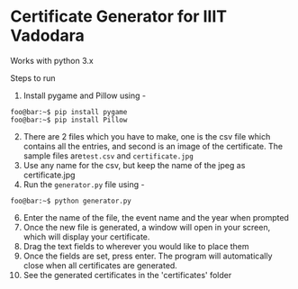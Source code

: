 # Certificate Generator for IIIT Vadodara

Works with python 3.x

Steps to run

1) Install pygame and Pillow using  - 
```console
foo@bar:~$ pip install pygame
foo@bar:~$ pip install Pillow
```

2) There are 2 files which you have to make, one is the csv file which contains all the entries, and second is an image of the certificate.
 The sample files are```test.csv``` and ```certificate.jpg```
3) Use any name for the csv, but keep the name of the jpeg as certificate.jpg
4) Run the ```generator.py``` file using - 
```console
foo@bar:~$ python generator.py
```
6) Enter the name of the file, the event name and the year when prompted
7) Once the new file is generated, a window will open in your screen, which will display your certificate.
8) Drag the text fields to wherever you would like to place them  
9) Once the fields are set, press enter. The program will automatically close when all certificates are generated.
10) See the generated certificates in the 'certificates' folder 

